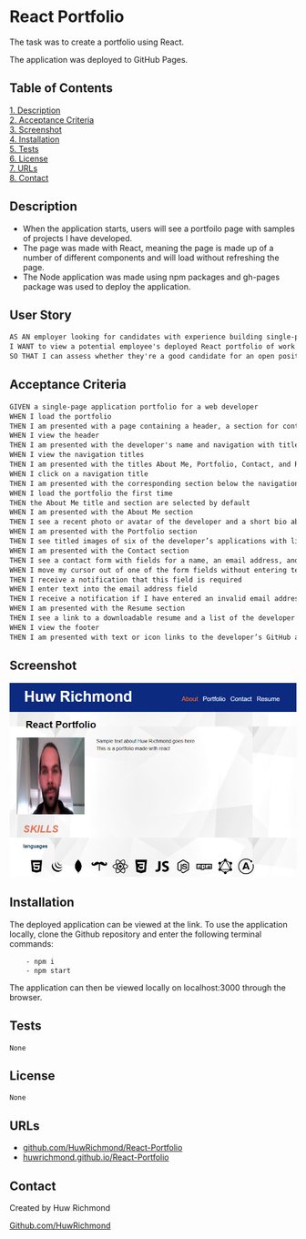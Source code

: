 # React Portfolio

The task was to create a portfolio using React.

The application was deployed to GitHub Pages.

## Table of Contents

[1. Description](#Description)  
[2. Acceptance Criteria](#Acceptance-Criteria)  
[3. Screenshot](#Screenshot)  
[4. Installation](#Installation)  
[5. Tests](#Tests)  
[6. License](#License)  
[7. URLs](#URLs)  
[8. Contact](#Contact)

## Description

- When the application starts, users will see a portfoilo page with samples of projects I have developed.
- The page was made with React, meaning the page is made up of a number of different components and will load without refreshing the page.
- The Node application was made using npm packages and gh-pages package was used to deploy the application.

## User Story

```md
AS AN employer looking for candidates with experience building single-page applications
I WANT to view a potential employee's deployed React portfolio of work samples
SO THAT I can assess whether they're a good candidate for an open position
```

## Acceptance Criteria

```md
GIVEN a single-page application portfolio for a web developer
WHEN I load the portfolio
THEN I am presented with a page containing a header, a section for content, and a footer
WHEN I view the header
THEN I am presented with the developer's name and navigation with titles corresponding to different sections of the portfolio
WHEN I view the navigation titles
THEN I am presented with the titles About Me, Portfolio, Contact, and Resume, and the title corresponding to the current section is highlighted
WHEN I click on a navigation title
THEN I am presented with the corresponding section below the navigation without the page reloading and that title is highlighted
WHEN I load the portfolio the first time
THEN the About Me title and section are selected by default
WHEN I am presented with the About Me section
THEN I see a recent photo or avatar of the developer and a short bio about them
WHEN I am presented with the Portfolio section
THEN I see titled images of six of the developer’s applications with links to both the deployed applications and the corresponding GitHub repositories
WHEN I am presented with the Contact section
THEN I see a contact form with fields for a name, an email address, and a message
WHEN I move my cursor out of one of the form fields without entering text
THEN I receive a notification that this field is required
WHEN I enter text into the email address field
THEN I receive a notification if I have entered an invalid email address
WHEN I am presented with the Resume section
THEN I see a link to a downloadable resume and a list of the developer’s proficiencies
WHEN I view the footer
THEN I am presented with text or icon links to the developer’s GitHub and LinkedIn profiles, and their profile on a third platform (Stack Overflow, Twitter)
```

## Screenshot

![Screenshot of deployed application on browser".](./src/assets/images/Screenshot.png)

## Installation

The deployed application can be viewed at the link. To use the application locally, clone the Github repository and enter the following terminal commands:

```
    - npm i
    - npm start
```

The application can then be viewed locally on localhost:3000 through the browser.

## Tests

    None

## License

    None

## URLs

- [github.com/HuwRichmond/React-Portfolio](https://github.com/HuwRichmond/React-Portfolio)
- [huwrichmond.github.io/React-Portfolio](huwrichmond.github.io/React-Portfolio)

## Contact

Created by Huw Richmond

[Github.com/HuwRichmond](https://github.com/HuwRichmond)
